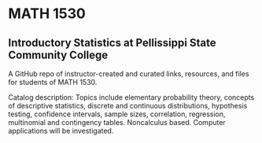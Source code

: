 # MATH 1530
## Introductory Statistics at Pellissippi State Community College
A GitHub repo of instructor-created and curated links, resources, and files for students of MATH 1530.


Catalog description: Topics include elementary probability theory, concepts of descriptive statistics, discrete
and continuous distributions, hypothesis testing, confidence intervals, sample sizes,
correlation, regression, multinomial and contingency tables. Noncalculus based.
Computer applications will be investigated.
